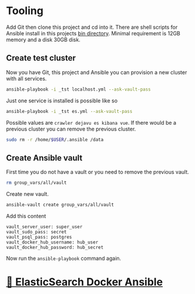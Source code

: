 # Tooling

Add Git then clone this project and cd into it. There are shell scripts for Ansible install in this projects [bin directory](http://github.com/noud/elasticsearch-docker-ansible/tree/master/bin).
Minimal requirement is 12GB memory and a disk 30GB disk.

## Create test cluster

Now you have Git, this project and Ansible you can provision a new cluster with all services.
```sh
ansible-playbook -i _tst localhost.yml --ask-vault-pass
```
Just one service is installed is possible like so
```sh
ansible-playbook -i _tst es.yml --ask-vault-pass
```
Possible values are ```crawler dejavu es kibana vue```.
If there would be a previous cluster you can remove the previous cluster.
```sh
sudo rm -r /home/$USER/.ansible /data
```

## Create Ansible vault

First time you do not have a vault or you need to remove the previous vault.
```sh
rm group_vars/all/vault
```
Create new vault.
```sh
ansible-vault create group_vars/all/vault
```
Add this content
```
vault_server_user: super_user
vault_sudo_pass: secret
vault_psql_pass: postgres
vault_docker_hub_username: hub_user
vault_docker_hub_password: hub_secret
```
Now run the ```ansible-playbook``` command again.

# [📁 ElasticSearch Docker Ansible](http://github.com/noud/elasticsearch-docker-ansible#elastics-kibana-elasticsearch-and-apaches-manifoldcf-in-docker-containers-provisioned-by-red-hats-ansible)